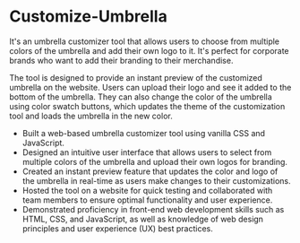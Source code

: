 # Customize-Umbrella


It's an umbrella customizer tool that allows users to choose from multiple colors of the umbrella and add their own logo to it. It's perfect for corporate brands who want to add their branding to their merchandise.

The tool is designed to provide an instant preview of the customized umbrella on the website. Users can upload their logo and see it added to the bottom of the umbrella. They can also change the color of the umbrella using color swatch buttons, which updates the theme of the customization tool and loads the umbrella in the new color.


- Built a web-based umbrella customizer tool using vanilla CSS and JavaScript.
- Designed an intuitive user interface that allows users to select from multiple colors of the umbrella and upload their own logos for branding.
- Created an instant preview feature that updates the color and logo of the umbrella in real-time as users make changes to their customizations.
- Hosted the tool on a website for quick testing and collaborated with team members to ensure optimal functionality and user experience.
- Demonstrated proficiency in front-end web development skills such as HTML, CSS, and JavaScript, as well as knowledge of web design principles and user experience (UX) best practices.
